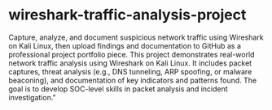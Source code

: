# wireshark-traffic-analysis-project
Capture, analyze, and document suspicious network traffic using Wireshark on Kali Linux, then upload findings and documentation to GitHub as a professional project portfolio piece.
This project demonstrates real-world network traffic analysis using Wireshark on Kali Linux. It includes packet captures, threat analysis (e.g., DNS tunneling, ARP spoofing, or malware beaconing), and documentation of key indicators and patterns found. The goal is to develop SOC-level skills in packet analysis and incident investigation."
